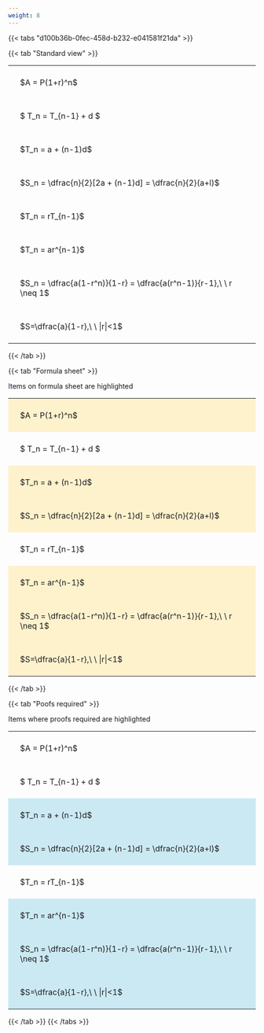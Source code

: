 ```yaml
---
weight: 8
---
```


{{< tabs "d100b36b-0fec-458d-b232-e041581f21da" >}}

{{< tab "Standard view" >}}

<style type="text/css">
#T_8f269 th.col_heading {
  text-align: left;
  font-size: 1em;
}
#T_8f269 td {
  text-align: left;
  font-size: 1em;
  padding: 1.5em;
}
</style>
<table id="T_8f269">
  <thead>
  </thead>
  <tbody>
    <tr>
      <td id="T_8f269_row0_col0" class="data row0 col0" >$A = P(1+r)^n$</td>
    </tr>
    <tr>
      <td id="T_8f269_row1_col0" class="data row1 col0" >$ T_n = T_{n-1} + d $</td>
    </tr>
    <tr>
      <td id="T_8f269_row2_col0" class="data row2 col0" >$T_n = a + (n-1)d$</td>
    </tr>
    <tr>
      <td id="T_8f269_row3_col0" class="data row3 col0" >$S_n = \dfrac{n}{2}[2a + (n-1)d] = \dfrac{n}{2}(a+l)$</td>
    </tr>
    <tr>
      <td id="T_8f269_row4_col0" class="data row4 col0" >$T_n = rT_{n-1}$</td>
    </tr>
    <tr>
      <td id="T_8f269_row5_col0" class="data row5 col0" >$T_n = ar^{n-1}$</td>
    </tr>
    <tr>
      <td id="T_8f269_row6_col0" class="data row6 col0" >$S_n = \dfrac{a(1-r^n)}{1-r} = \dfrac{a(r^n-1)}{r-1},\ \  r \neq 1$</td>
    </tr>
    <tr>
      <td id="T_8f269_row7_col0" class="data row7 col0" >$S=\dfrac{a}{1-r},\ \ |r|<1$</td>
    </tr>
  </tbody>
</table>
{{< /tab >}}

{{< tab "Formula sheet" >}}

Items on formula sheet are highlighted 
<br>
<style type="text/css">
#T_1dbc1 th.col_heading {
  text-align: left;
  font-size: 1em;
}
#T_1dbc1 td {
  text-align: left;
  font-size: 1em;
  padding: 1.5em;
}
#T_1dbc1_row0_col0, #T_1dbc1_row2_col0, #T_1dbc1_row3_col0, #T_1dbc1_row5_col0, #T_1dbc1_row6_col0, #T_1dbc1_row7_col0 {
  background-color: rgba(255,194,10, 0.2);
}
#T_1dbc1_row1_col0, #T_1dbc1_row4_col0 {
  background-color: rgba(0,0,0,0);
}
</style>
<table id="T_1dbc1">
  <thead>
  </thead>
  <tbody>
    <tr>
      <td id="T_1dbc1_row0_col0" class="data row0 col0" >$A = P(1+r)^n$</td>
    </tr>
    <tr>
      <td id="T_1dbc1_row1_col0" class="data row1 col0" >$ T_n = T_{n-1} + d $</td>
    </tr>
    <tr>
      <td id="T_1dbc1_row2_col0" class="data row2 col0" >$T_n = a + (n-1)d$</td>
    </tr>
    <tr>
      <td id="T_1dbc1_row3_col0" class="data row3 col0" >$S_n = \dfrac{n}{2}[2a + (n-1)d] = \dfrac{n}{2}(a+l)$</td>
    </tr>
    <tr>
      <td id="T_1dbc1_row4_col0" class="data row4 col0" >$T_n = rT_{n-1}$</td>
    </tr>
    <tr>
      <td id="T_1dbc1_row5_col0" class="data row5 col0" >$T_n = ar^{n-1}$</td>
    </tr>
    <tr>
      <td id="T_1dbc1_row6_col0" class="data row6 col0" >$S_n = \dfrac{a(1-r^n)}{1-r} = \dfrac{a(r^n-1)}{r-1},\ \  r \neq 1$</td>
    </tr>
    <tr>
      <td id="T_1dbc1_row7_col0" class="data row7 col0" >$S=\dfrac{a}{1-r},\ \ |r|<1$</td>
    </tr>
  </tbody>
</table>
{{< /tab >}}

{{< tab "Poofs required" >}}

Items where proofs required are highlighted 
<br>
<style type="text/css">
#T_9d0b0 th.col_heading {
  text-align: left;
  font-size: 1em;
}
#T_9d0b0 td {
  text-align: left;
  font-size: 1em;
  padding: 1.5em;
}
#T_9d0b0_row0_col0, #T_9d0b0_row1_col0, #T_9d0b0_row4_col0 {
  background-color: rgba(0,0,0,0);
}
#T_9d0b0_row2_col0, #T_9d0b0_row3_col0, #T_9d0b0_row5_col0, #T_9d0b0_row6_col0, #T_9d0b0_row7_col0 {
  background-color: rgba(0,150,200, 0.2);
}
</style>
<table id="T_9d0b0">
  <thead>
  </thead>
  <tbody>
    <tr>
      <td id="T_9d0b0_row0_col0" class="data row0 col0" >$A = P(1+r)^n$</td>
    </tr>
    <tr>
      <td id="T_9d0b0_row1_col0" class="data row1 col0" >$ T_n = T_{n-1} + d $</td>
    </tr>
    <tr>
      <td id="T_9d0b0_row2_col0" class="data row2 col0" >$T_n = a + (n-1)d$</td>
    </tr>
    <tr>
      <td id="T_9d0b0_row3_col0" class="data row3 col0" >$S_n = \dfrac{n}{2}[2a + (n-1)d] = \dfrac{n}{2}(a+l)$</td>
    </tr>
    <tr>
      <td id="T_9d0b0_row4_col0" class="data row4 col0" >$T_n = rT_{n-1}$</td>
    </tr>
    <tr>
      <td id="T_9d0b0_row5_col0" class="data row5 col0" >$T_n = ar^{n-1}$</td>
    </tr>
    <tr>
      <td id="T_9d0b0_row6_col0" class="data row6 col0" >$S_n = \dfrac{a(1-r^n)}{1-r} = \dfrac{a(r^n-1)}{r-1},\ \  r \neq 1$</td>
    </tr>
    <tr>
      <td id="T_9d0b0_row7_col0" class="data row7 col0" >$S=\dfrac{a}{1-r},\ \ |r|<1$</td>
    </tr>
  </tbody>
</table>
{{< /tab >}}
{{< /tabs >}}